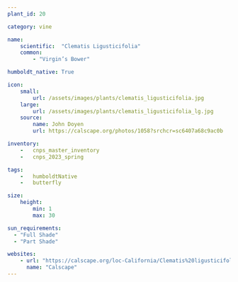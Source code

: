 ```yaml
---
plant_id: 20

category: vine

name: 
    scientific:  "Clematis Ligusticifolia"  
    common: 
        - "Virgin’s Bower"   

humboldt_native: True

icon: 
    small: 
        url: /assets/images/plants/clematis_ligusticifolia.jpg 
    large: 
        url: /assets/images/plants/clematis_ligusticifolia_lg.jpg 
    source: 
        name: John Doyen 
        url: https://calscape.org/photos/1058?srchcr=sc6407a68c9ac0b 

inventory: 
    -   cnps_master_inventory
    -   cnps_2023_spring

tags:  
    -   humboldtNative
    -   butterfly

size:
    height: 
        min: 1
        max: 30

sun_requirements:
  - "Full Shade"
  - "Part Shade"

websites:
    - url: "https://calscape.org/loc-California/Clematis%20ligusticifolia(%20)"
      name: "Calscape"
---
```

